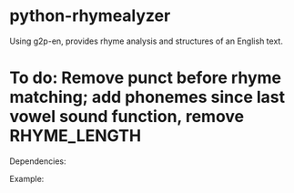# python-rhymealyzer
Using g2p-en, provides rhyme analysis and structures of an English text.

# To do: Remove punct before rhyme matching; add phonemes since last vowel sound function, remove RHYME_LENGTH

Dependencies:

Example:
